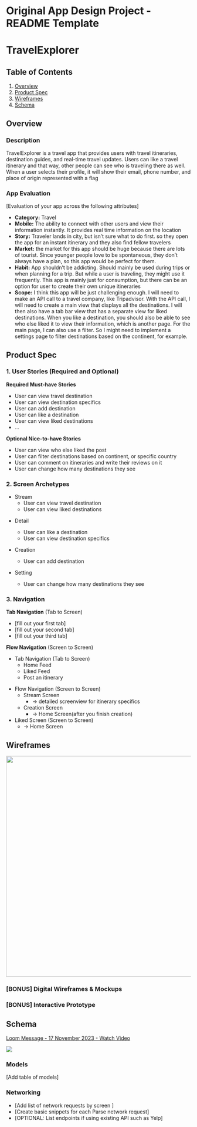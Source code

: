 Original App Design Project - README Template
===

# TravelExplorer

## Table of Contents

1. [Overview](#Overview)
2. [Product Spec](#Product-Spec)
3. [Wireframes](#Wireframes)
4. [Schema](#Schema)

## Overview

### Description

TravelExplorer is a travel app that provides users with travel itineraries, destination guides, and real-time travel updates. Users can like a travel itinerary and that way, other people can see who is traveling there as well. When a user selects their profile, it will show their email, phone number, and place of origin represented with a flag

### App Evaluation

[Evaluation of your app across the following attributes]
- **Category:** Travel
- **Mobile:** The ability to connect with other users and view their information instantly. It provides real time information on the location
- **Story:** Traveler lands in city, but isn’t sure what to do first. so they open the app for an instant itinerary and they also find fellow travelers
- **Market:** the market for this app should be huge because there are lots of tourist. Since younger people love to be spontaneous, they don’t always have a plan, so this app would be perfect for them.
- **Habit:**  App shouldn’t be addicting. Should mainly be used during trips or when planning for a trip. But while a user is traveling, they might use it frequently. This app is mainly just for consumption, but there can be an option for user to create their own unique itineraries
- **Scope:** I think this app will be just challenging enough. I will need to make an API call to a travel company, like Tripadvisor. With the API call, I will need to create a main view that displays all the destinations. I will then also have a tab bar view that has a separate view for liked destinations. When you like a destination, you should also be able to see who else liked it to view their information, which is another page. For the main page, I can also use a filter. So I might need to implement a settings page to filter destinations based on the continent, for example.

## Product Spec

### 1. User Stories (Required and Optional)

**Required Must-have Stories**

* User can view travel destination
* User can view destination specifics 
* User can add destination 
* User can like a destination
* User can view liked destinations
* ...

**Optional Nice-to-have Stories**

* User can view who else liked the post
* User can filter destinations based on continent, or specific country
* User can comment on itineraries and write their reviews on it
* User can change how many destinations they see


### 2. Screen Archetypes

- Stream
    * User can view travel destination 
    * User can view liked destinations
* Detail
    * User can like a destination
    * User can view destination specifics

* Creation
    * User can add destination

* Setting
    * User can change how many destinations they see



### 3. Navigation

**Tab Navigation** (Tab to Screen)

* [fill out your first tab]
* [fill out your second tab]
* [fill out your third tab]

**Flow Navigation** (Screen to Screen)

- Tab Navigation (Tab to Screen)
    - Home Feed
    - Liked Feed
    - Post an itinerary
* Flow Navigation (Screen to Screen)
    * Stream Screen
        * -> detailed screenview for itinerary specifics
    * Creation Screen
        * -> Home Screen(after you finish creation)
* Liked Screen (Screen to Screen)
    * -> Home Screen


## Wireframes


<img src="https://i.postimg.cc/F9QbN6J2/IMG-7737.jpg" width=600>

### [BONUS] Digital Wireframes & Mockups

### [BONUS] Interactive Prototype

## Schema 

<div>
    <a href="https://www.loom.com/share/070b7312e364478abb6f116aff9d8557">
      <p>Loom Message - 17 November 2023 - Watch Video</p>
    </a>
    <a href="https://www.loom.com/share/070b7312e364478abb6f116aff9d8557">
      <img style="max-width:300px;" src="https://cdn.loom.com/sessions/thumbnails/070b7312e364478abb6f116aff9d8557-with-play.gif">
    </a>
  </div>

### Models

[Add table of models]

### Networking

- [Add list of network requests by screen ]
- [Create basic snippets for each Parse network request]
- [OPTIONAL: List endpoints if using existing API such as Yelp]
